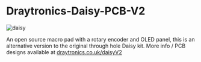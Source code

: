 # Draytronics-Daisy-PCB-V2

![daisy](https://www.draytronics.co.uk/wp-content/uploads/2024/06/repository-open-graph-template-v2.png)  

An open source macro pad with a rotary encoder and OLED panel, this is an alternative version to the original through hole Daisy kit. More info / PCB designs available at [draytronics.co.uk/daisyV2](https://www.draytronics.co.uk/daisyV2)
